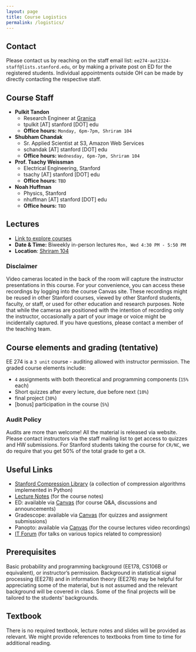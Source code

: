 ```yaml
---
layout: page
title: Course Logistics
permalink: /logistics/
---
```

## Contact
Please contact us by reaching on the staff email list: `ee274-aut2324-staff@lists.stanford.edu`, or by
making a private post on ED for the registered students. Individual appointments outside OH can be made by directly contacting
the respective staff.

## Course Staff
- **Pulkit Tandon**
  - Research Engineer at [Granica](https://granica.ai)
  - tpulkit [AT] stanford [DOT] edu
  - **Office hours:** `Monday, 6pm-7pm, Shriram 104`
- **Shubham Chandak** 
    - Sr. Applied Scientist at S3, Amazon Web Services
    - schandak [AT] stanford [DOT] edu
    - **Office hours:** `Wednesday, 6pm-7pm, Shriram 104`
- **Prof. Tsachy Weissman** 
    - Electrical Engineering, Stanford
    - tsachy [AT] stanford [DOT] edu
    - **Office hours:** `TBD`
- **Noah Huffman**
  - Physics, Stanford
  - nhuffman [AT] stanford [DOT] edu
  - **Office hours:** `TBD`


## Lectures
- [Link to explore courses](https://explorecourses.stanford.edu/search?view=catalog&filter-coursestatus-Active=on&page=0&catalog=&academicYear=&q=EE274&collapse=)
- **Date & Time:** Biweekly in-person lectures `Mon, Wed 4:30 PM - 5:50 PM`
- **Location**: [Shriram 104](https://campus-map.stanford.edu/?srch=Shriram+104)

### Disclaimer
Video cameras located in the back of the room will capture the instructor
presentations in this course. For your convenience, you can access these
recordings by logging into the course Canvas site. These recordings might be
reused in other Stanford courses, viewed by other Stanford students, faculty, or
staff, or used for other education and research purposes. Note that while the
cameras are positioned with the intention of recording only the instructor,
occasionally a part of your image or voice might be incidentally captured. If you
have questions, please contact a member of the teaching team.


## Course elements and grading (tentative)
EE 274 is a `3 unit` course - auditing allowed with instructor permission. The graded course elements include:

- `4` assignments with both theoretical and programming components (`15%` each)
- Short quizzes after every lecture, due before next (`10%`)
- final project (`30%`)
- [bonus] participation in the course (`5%`)

### Audit Policy
Audits are more than welcome! All the material is released via website.
Please contact instructors via the staff mailing list to get access to quizzes and HW submissions.
For Stanford students taking the course for `CR/NC`, we do require that you get 50% of the total grade to get a `CR`.

## Useful Links
- [Stanford Compression Library](https://github.com/kedartatwawadi/stanford_compression_library) (a collection of compression algorithms implemented in Python)
- [Lecture Notes](https://stanforddatacompressionclass.github.io/notes/contents.html) (for the course notes)
- ED: available via [Canvas](https://canvas.stanford.edu) (for course Q&A, discussions and announcements)
- Gradescope: available via [Canvas](https://canvas.stanford.edu) (for quizzes and assignment submissions)
- Panopto: available via [Canvas](https://canvas.stanford.edu) (for the course lectures video recordings)
- [IT Forum](https://web.stanford.edu/group/it-forum/talks/) (for talks on various topics related to compression)

## Prerequisites
Basic probability and programming background (EE178, CS106B or equivalent), or instructor’s permission. Background in statistical signal processing (EE278) and in information theory (EE276) may be helpful for appreciating some of the material, but is not assumed and the relevant background will be covered in class. Some of the final projects will be tailored to the students' backgrounds. 

## Textbook
There is no required textbook, lecture notes and slides will be provided as relevant. 
We might provide references to textbooks from time to time for additional reading.

[//]: # (---)

[//]: # ()
[//]: # (## Course Outline &#40;tentative&#41;)

[//]: # (**Lossless Compression Basics**)

[//]: # (- Introduction to data compression, prefix-free codes)

[//]: # (- Construction of generic prefix-free codes, Kraft Inequality)

[//]: # (- Information theory basics, fundamental limits on compression)

[//]: # (- Huffman coding, practical prefix-free codes)

[//]: # (- Arithmetic coding, adaptive arithmetic coding)

[//]: # (- Asymmetric Numeral Systems, rANS/tANS compressors)

[//]: # ()
[//]: # (**Universal lossless compression**)

[//]: # (- Asymptotic Equipartition theory)

[//]: # (- Non-iid data compression, Entropy rate, context-based Arithmetic coder)

[//]: # (- Universal lossless compression, Lempel-Ziv &#40;LZ&#41; 77/78 schemes)

[//]: # (- Case Study: `GZIP`, how to implement LZ-based schemes in practice)

[//]: # ()
[//]: # (**Lossy Compression fundamentals**)

[//]: # (- Introduction to Lossy compression, scalar-quantization)

[//]: # (- Rate-Distortion theory, intuition + practical limitations)

[//]: # (- Transform coding, Case Study: Speech compression)

[//]: # ()
[//]: # (**Image/Video Compression**)

[//]: # (- Case Study: Image compression `JPEG, BPG`)

[//]: # (- Machine Learning based image compression)

[//]: # (- Video compression, `H264, H265` video standards)

[//]: # (- Perceptual Quality metrics for image/video compression)

[//]: # ()
[//]: # (**Special Topics**)

[//]: # ()
[//]: # (Based on interest and time. Some of these topics will be covered through invited IT Forum talks and also available as)

[//]: # (an option for the final projects.)

[//]: # (- Succinct data structures, compression of data structures in the RAM)

[//]: # (- Burrows-Wheeler transform)

[//]: # (- Lossy compression and de-noising)

[//]: # (- Distributed compression, practical applications)

[//]: # (- Compression of neural network models)

[//]: # ()






